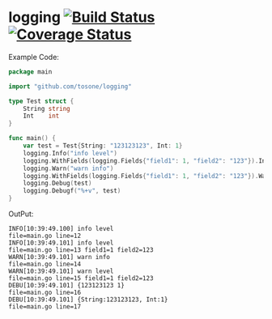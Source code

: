# logging [![Build Status](https://travis-ci.org/tosone/logging.svg?branch=master)](https://travis-ci.org/tosone/logging) [![Coverage Status](https://coveralls.io/repos/github/tosone/logging/badge.svg?branch=master)](https://coveralls.io/github/tosone/logging?branch=master)

Example Code:
``` go
package main

import "github.com/tosone/logging"

type Test struct {
	String string
	Int    int
}

func main() {
	var test = Test{String: "123123123", Int: 1}
	logging.Info("info level")
	logging.WithFields(logging.Fields{"field1": 1, "field2": "123"}).Info("info level")
	logging.Warn("warn info")
	logging.WithFields(logging.Fields{"field1": 1, "field2": "123"}).Warn("warn level")
	logging.Debug(test)
	logging.Debugf("%+v", test)
}
```

OutPut:
```
INFO[10:39:49.100] info level                                file=main.go line=12
INFO[10:39:49.101] info level                                file=main.go line=13 field1=1 field2=123
WARN[10:39:49.101] warn info                                 file=main.go line=14
WARN[10:39:49.101] warn level                                file=main.go line=15 field1=1 field2=123
DEBU[10:39:49.101] {123123123 1}                             file=main.go line=16
DEBU[10:39:49.101] {String:123123123, Int:1}                 file=main.go line=17
```
